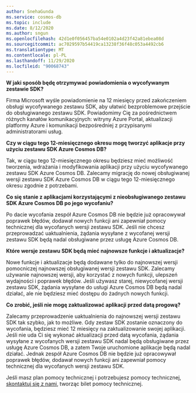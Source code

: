 ```yaml
---
author: SnehaGunda
ms.service: cosmos-db
ms.topic: include
ms.date: 8/12/2020
ms.author: sngun
ms.openlocfilehash: 42d1e0f056457ba54e0102a4d23f42a81ebea08d
ms.sourcegitcommit: ac7029597b54419ca13238f36f48c053a4492cb6
ms.translationtype: MT
ms.contentlocale: pl-PL
ms.lasthandoff: 11/29/2020
ms.locfileid: "90068743"
---
```

**W jaki sposób będę otrzymywać powiadomienia o wycofywanym zestawie SDK?**

Firma Microsoft wyśle powiadomienie na 12 miesięcy przed zakończeniem obsługi wycofywanego zestawu SDK, aby ułatwić bezproblemowe przejście do obsługiwanego zestawu SDK. Powiadomimy Cię za pośrednictwem różnych kanałów komunikacyjnych: witryny Azure Portal, aktualizacji platformy Azure i komunikacji bezpośredniej z przypisanymi administratorami usług.

**Czy w ciągu tego 12-miesięcznego okresu mogę tworzyć aplikacje przy użyciu zestawu SDK Azure Cosmos DB?** 

Tak, w ciągu tego 12-miesięcznego okresu będziesz mieć możliwość tworzenia, wdrażania i modyfikowania aplikacji przy użyciu wycofywanego zestawu SDK Azure Cosmos DB. Zalecamy migrację do nowej obsługiwanej wersji zestawu SDK Azure Cosmos DB w ciągu tego 12-miesięcznego okresu zgodnie z potrzebami. 

**Co się stanie z aplikacjami korzystającymi z nieobsługiwanego zestawu SDK Azure Cosmos DB po jego wycofaniu?** 

Po dacie wycofania zespół Azure Cosmos DB nie będzie już opracowywał poprawek błędów, dodawał nowych funkcji ani zapewniał pomocy technicznej dla wycofanych wersji zestawu SDK. Jeśli nie chcesz przeprowadzać uaktualnienia, żądania wysyłane z wycofanej wersji zestawu SDK będą nadal obsługiwane przez usługę Azure Cosmos DB. 

**Które wersje zestawu SDK będą mieć najnowsze funkcje i aktualizacje?**

Nowe funkcje i aktualizacje będą dodawane tylko do najnowszej wersji pomocniczej najnowszej obsługiwanej wersji zestawu SDK. Zalecamy używanie najnowszej wersji, aby korzystać z nowych funkcji, ulepszeń wydajności i poprawek błędów. Jeśli używasz starej, niewycofanej wersji zestawu SDK, żądania wysyłane do usługi Azure Cosmos DB będą nadal działać, ale nie będziesz mieć dostępu do żadnych nowych funkcji.  

**Co zrobić, jeśli nie mogę zaktualizować aplikacji przed datą progową?**

Zalecamy przeprowadzenie uaktualnienia do najnowszej wersji zestawu SDK tak szybko, jak to możliwe. Gdy zestaw SDK zostanie oznaczony do wycofania, będziesz mieć 12 miesięcy na zaktualizowanie swojej aplikacji. Jeśli nie uda Ci się wykonać aktualizacji przed datą wycofania, żądania wysyłane z wycofanych wersji zestawu SDK nadal będą obsługiwane przez usługę Azure Cosmos DB, a zatem Twoje uruchomione aplikacje będą nadal działać. Jednak zespół Azure Cosmos DB nie będzie już opracowywał poprawek błędów, dodawał nowych funkcji ani zapewniał pomocy technicznej dla wycofanych wersji zestawu SDK. 

Jeśli masz plan pomocy technicznej i potrzebujesz pomocy technicznej, [skontaktuj się z nami](https://portal.azure.com/#blade/Microsoft_Azure_Support/HelpAndSupportBlade/overview), tworząc bilet pomocy technicznej.
    


